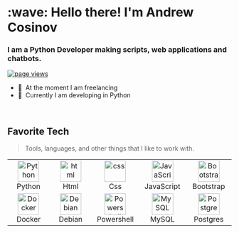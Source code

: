 <h1 align="left" id="ushutka-title">:wave: Hello there! I'm Andrew Cosinov</h1>
<h3 align="left">I am a Python Developer making scripts, web applications and chatbots.</h3>

<p align="left">
  <a href="https://github.com/uShutka/uShutka">
    <img src="https://komarev.com/ghpvc/?username=ushutka" alt="page views" />
  </a>
</p>

- :office: &nbsp;At the moment I am freelancing
- :seedling: &nbsp;Currently I am developing in Python

<br>

<h2 align="left" id="ushutka-tech">Favorite Tech</h2>

> Tools, languages, and other things that I like to work with.

<table>
  <tr>
    <td align="center" width="96">
      <a href="#ushutka-tech">
        <img src="https://s3.dualstack.us-east-2.amazonaws.com/pythondotorg-assets/media/files/python-logo-only.svg" width="48" height="48" alt="Python" />
      </a>
      <br>Python
    </td>
    <td align="center" width="96">
      <a href="#ushutka-tech">
        <img src="https://upload.wikimedia.org/wikipedia/commons/6/61/HTML5_logo_and_wordmark.svg" width="48" height="48" alt="html" />
      </a>
      <br>Html
    </td>
    <td align="center" width="96">
      <a href="#ushutka-tech">
        <img src="https://www.svgrepo.com/download/303263/css3-logo.svg" width="48" height="48" alt="css" />
      </a>
      <br>Css
    </td>
    <td align="center" width="96">
      <a href="#ushutka-tech">
        <img src="https://www.svgrepo.com/download/303206/javascript-logo.svg" width="48" height="48" alt="JavaScript" />
      </a>
      <br>JavaScript
    </td>
    <td align="center" width="96">
      <a href="#ushutka-tech">
        <img src="https://upload.wikimedia.org/wikipedia/commons/b/b2/Bootstrap_logo.svg" width="48" height="48" alt="Bootstrap" />
      </a>
      <br>Bootstrap
    </td>
  </tr>
  <tr>
    <td align="center" width="96"> 
      <a href="#ushutka-tech" >
        <img src="https://www.docker.com/wp-content/uploads/2022/03/vertical-logo-monochromatic.png" width="48" height="48" alt="Docker" />
      </a>
      <br>Docker
    </td>
    <td align="center"  width="96">
      <a href="#ushutka-tech">
        <img src="https://www.debian.org/logos/openlogo-nd.svg" width="48" height="48" alt="Debian" />
      </a>
      <br>Debian
    </td>
    <td align="center" width="96">
      <a href="#ushutka-tech">
        <img src="https://raw.githubusercontent.com/PowerShell/PowerShell/master/assets/ps_black_128.svg" width="48" height="48" alt="Powershell" />
      </a>
      <br>Powershell
    </td>
    <td align="center"  width="96">
      <a href="#ushutka-tech">
        <img src="https://www.logo.wine/a/logo/MySQL/MySQL-Logo.wine.svg" width="48" height="48" alt="MySQL" />
      </a>
      <br>MySQL
    </td>
    <td align="center"  width="96">
      <a href="#ushutka-tech">
        <img src="https://wiki.postgresql.org/wiki/File:PostgreSQL_logo.1color_blue.svg" width="48" height="48" alt="Postgres" />
      </a>
      <br>Postgres
    </td>
  </tr>
</table>
